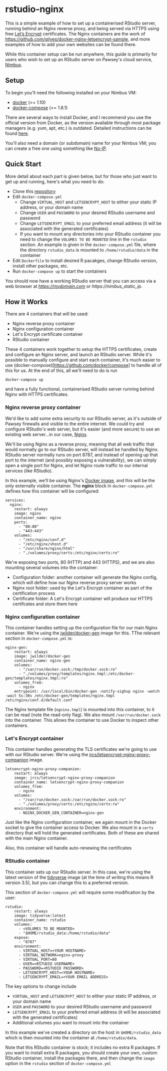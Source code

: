 # rstudio-nginx

This is a simple example of how to set up a containerised RStudio server, running behind an Nginx reverse proxy, and being served
via HTTPS using free [Let’s Encrypt](https://letsencrypt.org) certificates.  The Nginx containers are the work of https://github.com/gilyes/docker-nginx-letsencrypt-sample,
and more examples of how to add your own websites can be found there.

While this container setup can be run anywhere, this guide is primarily for users who wish to set up an RStudio server on Pawsey's cloud service, [Nimbus](https://www.pawsey.org.au/our-services/data/cloud-services/).

## Setup

To begin you'll need the following installed on your Nimbus VM:

* [docker](https://docs.docker.com/engine/installation/) (>= 1.10)
* [docker-compose](https://github.com/docker/compose/releases) (>= 1.8.1)

There are several ways to install Docker, and I recommend you use the official version from Docker, as the version available through most package managers (e.g. yum, apt, etc.) is outdated.  Detailed instructions can be found [here](https://docs.docker.com/install/linux/docker-ce/ubuntu/).

You'll also need a domain (or subdomain) name for your Nimbus VM; you can create a free one using something like [No-IP](www.noip.com).

## Quick Start

More detail about each part is given below, but for those who just want to get up and running, here's what you need to do:

* Clone this [repository](https://github.com/skjerven/rstudio-nginx)
* Edit `docker-compose.yml`
	* Change `VIRTUAL_HOST` and `LETSENCRYPT_HOST` to either your static IP address, or your domain name
	* Change `USER` and  `PASSWORD` to your desired RStudio username and password
	* Change `LETSENCRYPT_EMAIL` to your preferred email address (it will be associated with the generated certificates)
	* If you want to mount any directories into your RStudio container you need to change the `VOLUMES TO BE MOUNTED` line in the `rstudio` section.  An example is given in the `docker-compose.yml` file, where the directory `rstudio_data` is mounted to `/home/rstudio/data` in the cointainer
* Edit `Dockerfile` to install desired R pacakges, change RStudio version, install other packages, etc.
* Run `docker-compose up` to start the containers

You should now have a working RStudio server that you can access via a web browser at *https://mydomain.com* or *https://nimbus_static_ip*.
 

## How it Works

There are 4 containers that will be used:

* Nginx reverse proxy container
* Nginx configuration container
* Let's Encrypt certificate container
* RStudio container 

These 4 containers work together to setup the HTTPS certificates, create and configure an Nginx server, and launch an RStudio server.  While it's possible to manually configure and start each container, it's much easier to use (docker-compose)[https://github.com/docker/compose] to handle all of this for us.  At the end of this, all we'll need to do is run 

`docker-compose up`

and have a fully functional, containerised RStudio server running behind Nginx with HTTPS certificates.

### Nginx reverse proxy container

We'd like to add some extra security to our RStudio server, as it's outside of Pawsey firewalls and visible to the entire internet.  We could try and configure RStudio's web server, but it's easier (and more secure) to use an existing web server...in our case, [Nginx](www.nginx.com).

We'll be using Nginx as a reverse proxy, meaning that all web traffic that would normally go to our RStudio server, will instead be handled by Nginx.  RStudio server normally runs on port 8787, and instead of opening up that port to the internet (and possibly exposing a vulnerability), we can simply open a single port for Nginx, and let Nginx route traffic to our internal services (like RStudio).

In this example, we'll be using Nginx's [Docker image](https://hub.docker.com/_/nginx/), and this will be the only externally visible container.  The **nginx** block in `docker-compose.yml` defines how this container will be configured:

```
services:
  nginx:
    restart: always
    image: nginx
    container_name: nginx
    ports:
      - "80:80"
      - "443:443"
    volumes:
      - "/etc/nginx/conf.d"
      - "/etc/nginx/vhost.d"
      - "/usr/share/nginx/html"
      - "./volumes/proxy/certs:/etc/nginx/certs:ro"
```
We're exposing two ports, 80 (HTTP) and 443 (HTTPS), and we are also mounting several volumes into the container:

* Configuration folder: another container will generate the Nginx config, which will define how our Nginx reverse proxy server works
* Nginx root folder: used by the Let's Encrypt container as part of the certification process
* Certificate folder: A Let's Encrypt container will produce our HTTPS certifcates and store them here

### Nginx configuration container

This container handles setting up the configuration file for our main Nginx container.  We're using the [jwilder/docker-gen](https://hub.docker.com/r/jwilder/docker-gen) image for this.  TThe relevant section in `docker-compose.yml` is:

```
nginx-gen:
    restart: always
    image: jwilder/docker-gen
    container_name: nginx-gen
    volumes:
      - "/var/run/docker.sock:/tmp/docker.sock:ro"
      - "./volumes/proxy/templates/nginx.tmpl:/etc/docker-gen/templates/nginx.tmpl:ro"
    volumes_from:
      - nginx
    entrypoint: /usr/local/bin/docker-gen -notify-sighup nginx -watch -wait 5s:30s /etc/docker-gen/templates/nginx.tmpl /etc/nginx/conf.d/default.conf
```

The Nginx template file (`ngninx.tmpl`) is mounted into this container, to it can be read (note the read-only flag).  We also mount `/var/run/docker.sock` into the container.  This allows the container to use Docker to inspect other containers.

### Let's Encrypt container

This container handles generating the TLS certificates we're going to use with our RStudio server.  We're using the [jrcs/letsencrypt-nginx-proxy-companion](https://hub.docker.com/r/jrcs/letsencrypt-nginx-proxy-companion/) image.

```
letsencrypt-nginx-proxy-companion:
    restart: always
    image: jrcs/letsencrypt-nginx-proxy-companion
    container_name: letsencrypt-nginx-proxy-companion
    volumes_from:
      - nginx
    volumes:
      - "/var/run/docker.sock:/var/run/docker.sock:ro"
      - "./volumes/proxy/certs:/etc/nginx/certs:rw"
    environment:
      - NGINX_DOCKER_GEN_CONTAINER=nginx-gen
```

Just like the Nginx configuration container, we again mount in the Docker socket to give the container access to Docker.  We also mount in a `certs` directory that will hold the generated certificates.  Both of these are shared with the main Nginx container.

Also, this container will handle auto-renewing the certificates

### RStudio container

This container sets up our RStudio server.  In this case, we're using the latest version of the [tidyverse](https://hub.docker.com/r/rocker/tidyverse/) image (at the time of writing this means R version 3.5), but you can change this to a preferred version.

This section of `docker-compose.yml` will require some modification by the user:

```
rstudio:
    restart: always
    image: tidyverse:latest
    container_name: rstudio
    volumes:
      - <VOLUMES TO BE MOUNTED>
      - "$HOME/rstudio_data:/home/rstudio/data"
    expose:
      - "8787"
    environment:
      - VIRTUAL_HOST=<YOUR HOSTNAME>
      - VIRTUAL_NETWORK=nginx-proxy
      - VIRTUAL_PORT=80
      - USER=<RSTUDIO USERNAME>
      - PASSWORD=<RSTUDIO PASSWORD>
      - LETSENCRYPT_HOST=<YOUR HOSTNAME>
      - LETSENCRYPT_EMAIL=<YOUR EMAIL ADDRESS>
```
The key options to change include

* `VIRTUAL_HOST` and `LETSENCRYPT_HOST` to either your static IP address, or your domain name
* `USER` and  `PASSWORD` to your desired RStudio username and password
* `LETSENCRYPT_EMAIL` to your preferred email address (it will be associated with the generated certificates)
* Additional volumes you want to mount into the container

In this example we've created a directory on the host in `$HOME/rstudio_data` which is then mounted into the container at `/home/rstudio/data`.

Note that this RStudio container is stock; it includes no extra R packages.  If you want to install extra R packages, you should create your own, custom RStudio container, install the packages there, and then change the `image` option in the `rstudio` section of `docker-compose.yml`
